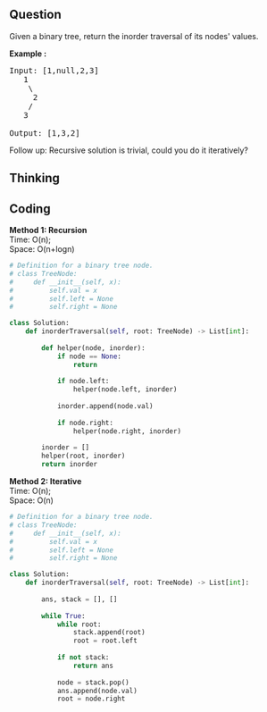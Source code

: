 ## Question
Given a binary tree, return the inorder traversal of its nodes' values.<br>

**Example :**   
<pre>
Input: [1,null,2,3]
   1
    \
     2
    /
   3

Output: [1,3,2]
</pre>

Follow up: Recursive solution is trivial, could you do it iteratively?<br>

## Thinking

## Coding
**Method 1: Recursion**<br>
Time: O(n); </br>
Space: O(n+logn)
```python
# Definition for a binary tree node.
# class TreeNode:
#     def __init__(self, x):
#         self.val = x
#         self.left = None
#         self.right = None

class Solution:
    def inorderTraversal(self, root: TreeNode) -> List[int]:
        
        def helper(node, inorder):
            if node == None:
                return
            
            if node.left:
                helper(node.left, inorder)
            
            inorder.append(node.val)
            
            if node.right:
                helper(node.right, inorder)
        
        inorder = []        
        helper(root, inorder)
        return inorder
```

**Method 2: Iterative**<br>
Time: O(n); </br>
Space: O(n)
```python
# Definition for a binary tree node.
# class TreeNode:
#     def __init__(self, x):
#         self.val = x
#         self.left = None
#         self.right = None

class Solution:
    def inorderTraversal(self, root: TreeNode) -> List[int]:
        
        ans, stack = [], []
        
        while True:
            while root:
                stack.append(root)
                root = root.left
            
            if not stack:
                return ans
    
            node = stack.pop()
            ans.append(node.val)
            root = node.right
```


